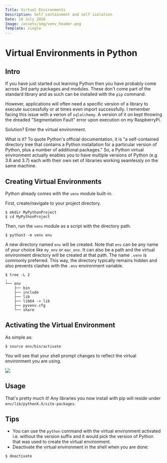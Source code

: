 ```yaml
---
Title: Virtual Environments
Description: Self containment and self isolation
Date: 18 July 2020
Image: /assets/img/venv_header.png
Template: single
---
```


# Virtual Environments in Python

## Intro

If you have just started out learning Python then you have probably come across 3rd party packages and modules. These don't come part of the standard library and as such can be installed with the `pip` command.

However, applications will often need a specific version of a library to execute successfully or at times even import successfully.
I remember facing this issue with a verion of `sqlalchemy`. A version of it on kept throwing the dreaded "Segmentation Fault" error upon execution on my RaspberryPi.

Solution? Enter the virtual environment.

What is it? To quote Python's official documentation, it is "a self-contained directory tree that contains a Python installation for a particular version of Python, plus a number of additional packages."
So, a Python virtual environment actually enables you to have multiple versions of Python (e.g 3.6 and 3.7) each with their own set of libraries working seamlessly on the same machine.

## Creating Virtual Environments

Python already comes with the `venv` module built-in.

First, create/navigate to your project directory.
```
$ mkdir MyPythonProject
$ cd MyPythonProject
```
Then, run the `venv` module as a script with the directory path.
```
$ python3 -m venv env
```
A new directory named `env` will be created. Note that `env` can be any name of your choice like `my_env` or `mac_env`. It can also be a path and the virtual environment directory will be created at that path.
The name `.venv` is commonly preferred. This way, the directory typically remains hidden and also prevents clashes with the `.env` environment variable.

```
$ tree -L 2
.
└── env
    ├── bin
    ├── include
    ├── lib
    ├── lib64 -> lib
    ├── pyvenv.cfg
    └── share

```

## Activating the Virtual Environment

As simple as:
```
$ source env/bin/activate
```
You will see that your shell prompt changes to reflect the virtual environment you are using.

[<img src="/assets/img/venv_body.png" class="img-fluid"/>](/assets/img/venv_body.png)

## Usage

That's pretty much it!
Any libraries you now install with pip will reside under `env/lib/pythonX.X/site-packages`.

## Tips

- You can use the `python` command with the virtual environment activated i.e. without the version suffix and it would pick the version of Python that was used to create the virtual environment.
- Deactivate the virtual environment in the shell when you are done:
```
$ deactivate
```